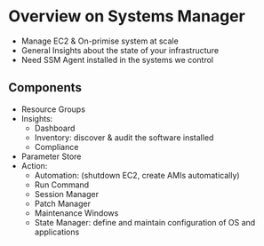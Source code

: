 # Overview on Systems Manager

- Manage EC2 & On-primise system at scale
- General Insights about the state of your infrastructure
- Need SSM Agent installed in the systems we control

## Components

- Resource Groups
- Insights:
  - Dashboard
  - Inventory: discover & audit the software installed
  - Compliance
- Parameter Store
- Action:
  - Automation: (shutdown EC2, create AMIs automatically)
  - Run Command
  - Session Manager
  - Patch Manager
  - Maintenance Windows
  - State Manager: define and maintain configuration of OS and applications
